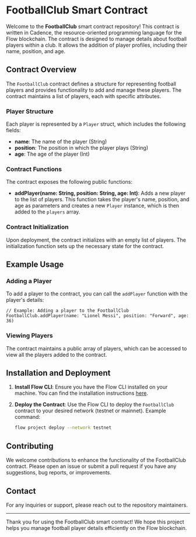 # FootballClub Smart Contract

Welcome to the **FootballClub** smart contract repository! This contract is written in Cadence, the resource-oriented programming language for the Flow blockchain. The contract is designed to manage details about football players within a club. It allows the addition of player profiles, including their name, position, and age.

## Contract Overview

The `FootballClub` contract defines a structure for representing football players and provides functionality to add and manage these players. The contract maintains a list of players, each with specific attributes.

### Player Structure

Each player is represented by a `Player` struct, which includes the following fields:

- **name**: The name of the player (String)
- **position**: The position in which the player plays (String)
- **age**: The age of the player (Int)

### Contract Functions

The contract exposes the following public functions:

- **addPlayer(name: String, position: String, age: Int)**: Adds a new player to the list of players. This function takes the player's name, position, and age as parameters and creates a new `Player` instance, which is then added to the `players` array.

### Contract Initialization

Upon deployment, the contract initializes with an empty list of players. The initialization function sets up the necessary state for the contract.

## Example Usage

### Adding a Player

To add a player to the contract, you can call the `addPlayer` function with the player's details:

```cadence
// Example: Adding a player to the FootballClub
FootballClub.addPlayer(name: "Lionel Messi", position: "Forward", age: 36)
```

### Viewing Players

The contract maintains a public array of players, which can be accessed to view all the players added to the contract.

## Installation and Deployment

1. **Install Flow CLI**: Ensure you have the Flow CLI installed on your machine. You can find the installation instructions [here](https://docs.onflow.org/flow-cli/install/).

2. **Deploy the Contract**: Use the Flow CLI to deploy the `FootballClub` contract to your desired network (testnet or mainnet). Example command:
   ```sh
   flow project deploy --network testnet
   ```

## Contributing

We welcome contributions to enhance the functionality of the FootballClub contract. Please open an issue or submit a pull request if you have any suggestions, bug reports, or improvements.

## Contact

For any inquiries or support, please reach out to the repository maintainers.

---

Thank you for using the FootballClub smart contract! We hope this project helps you manage football player details efficiently on the Flow blockchain.
